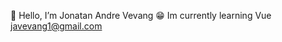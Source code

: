 
👋 Hello, I’m Jonatan Andre Vevang 
😁 Im currently learning Vue
[javevang1@gmail.com](javevang1@gmail.com)
  
  













